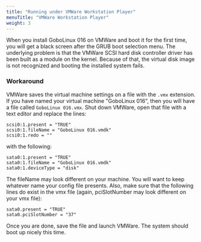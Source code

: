 ```yaml
---
title: "Running under VMWare Workstation Player"
menuTitle: "VMWare Workstation Player"
weight: 3
---
```


When you install GoboLinux 016 on VMWare and boot it for the first time, you will get a black screen after the GRUB boot selection menu. The underlying problem is that the VMWare SCSI hard disk controller driver has been built as a module on the kernel. Because of that, the virtual disk image is not recognized and booting the installed system fails.

### Workaround

VMWare saves the virtual machine settings on a file with the `.vmx` extension. If you have named your virtual machine "GoboLinux 016", then you will have a file called `GoboLinux 016.vmx`. Shut down VMWare, open that file with a text editor and replace the lines:

```
scsi0:1.present = "TRUE"
scsi0:1.fileName = "GoboLinux 016.vmdk"
scsi0:1.redo = ""
```

with the following:
```
sata0:1.present = "TRUE"
sata0:1.fileName = "GoboLinux 016.vmdk"
sata0:1.deviceType = "disk"
```

The fileName may look different on your machine. You will want to keep whatever name your config file presents.
Also, make sure that the following lines do exist in the vmx file (again, pciSlotNumber may look different on your vmx file):

```
sata0.present = "TRUE"
sata0.pciSlotNumber = "37"
```

Once you are done, save the file and launch VMWare. The system should boot up nicely this time.